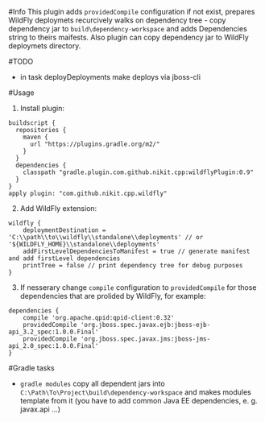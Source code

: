 #Info
This plugin adds `providedCompile` configuration if not exist,
prepares WildFly deploymets recurcively walks on dependency
tree - copy dependency jar to `build\dependency-workspace` and
adds Dependencies string to theirs maifests.
Also plugin can copy dependency jar to WildFly deploymets directory.

#TODO
* in task deployDeployments make deploys via jboss-cli

#Usage
1. Install plugin:  
```
buildscript {
  repositories {
    maven {
      url "https://plugins.gradle.org/m2/"
    }
  }
  dependencies {
    classpath "gradle.plugin.com.github.nikit.cpp:wildflyPlugin:0.9"
  }
}
apply plugin: "com.github.nikit.cpp.wildfly"
```
2. Add WildFly extension:  
```
wildfly {
	deploymentDestination = 'C:\\path\\to\\wildfly\\standalone\\deployments' // or '${WILDFLY_HOME}\\standalone\\deployments'
	addFirstLevelDependenciesToManifest = true // generate manifest and add firstLevel dependencies
	printTree = false // print dependency tree for debug purposes
}
```
3. If nesserary change `compile` configuration to `providedCompile` for those dependencies that are prolided by WildFly,
for example:  
```
dependencies {
	compile 'org.apache.qpid:qpid-client:0.32'
	providedCompile 'org.jboss.spec.javax.ejb:jboss-ejb-api_3.2_spec:1.0.0.Final'
	providedCompile 'org.jboss.spec.javax.jms:jboss-jms-api_2.0_spec:1.0.0.Final'
}
```

#Gradle tasks
* `gradle modules` copy all dependent jars into `C:\Path\To\Project\build\dependency-workspace`
and makes modules template from it (you have to add common Java EE dependencies, e. g. javax.api ...)